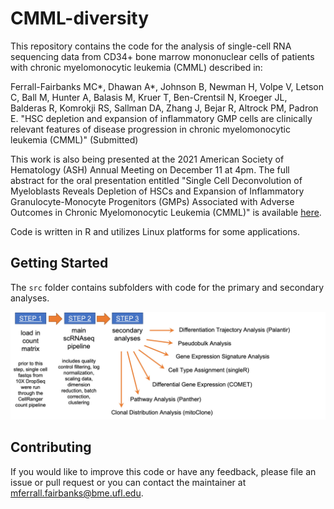 # CMML-diversity

This repository contains the code for the analysis of single-cell RNA sequencing data from CD34+ bone marrow mononuclear cells of patients with chronic myelomonocytic leukemia (CMML) described in:  

Ferrall-Fairbanks MC*, Dhawan A*, Johnson B, Newman H, Volpe V, Letson C, Ball M, Hunter A, Balasis M, Kruer T, Ben-Crentsil N, Kroeger JL, Balderas R, Komrokji RS, Sallman DA, Zhang J, Bejar R, Altrock PM, Padron E. "HSC depletion and expansion of inflammatory GMP cells are clinically relevant features of disease progression in chronic myelomonocytic leukemia (CMML)" (Submitted)

This work is also being presented at the 2021 American Society of Hematology (ASH) Annual Meeting on December 11 at 4pm. The full abstract for the oral presentation entitled "Single Cell Deconvolution of Myeloblasts Reveals Depletion of HSCs and Expansion of Inflammatory Granulocyte-Monocyte Progenitors (GMPs) Associated with Adverse Outcomes in Chronic Myelomonocytic Leukemia (CMML)" is available [here](https://ash.confex.com/ash/2021/webprogram/Paper151348.html). 

Code is written in R and utilizes Linux platforms for some applications. 

## Getting Started
The `src` folder contains subfolders with code for the primary and secondary analyses. 

![image](/_assets/CMML-scRNAseq-workflow.jpg)

## Contributing
If you would like to improve this code or have any feedback, please file an issue or pull request or you can contact the maintainer at mferrall.fairbanks@bme.ufl.edu. 
